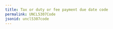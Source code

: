 ```yaml
---
title: Tax or duty or fee payment due date code
permalink: UNCL5307Code
jsonid: uncl5307code
---
```

